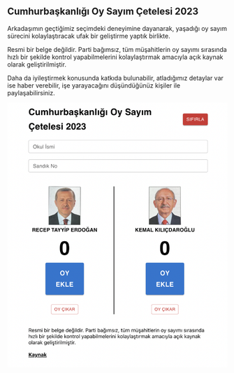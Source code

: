 ## Cumhurbaşkanlığı Oy Sayım Çetelesi 2023

Arkadaşımın geçtiğimiz seçimdeki deneyimine dayanarak, yaşadığı oy sayım sürecini kolaylaştıracak ufak bir geliştirme yaptık birlikte. 

Resmi bir belge değildir. Parti bağımsız, tüm müşahitlerin oy sayımı sırasında hızlı bir şekilde kontrol yapabilmelerini kolaylaştırmak amacıyla açık kaynak olarak geliştirilmiştir.

Daha da iyileştirmek konusunda katkıda bulunabilir, atladığımız detaylar var ise haber verebilir, işe yarayacağını düşündüğünüz kişiler ile paylaşabilirsiniz.

![Scheme](public/Demo.png)
